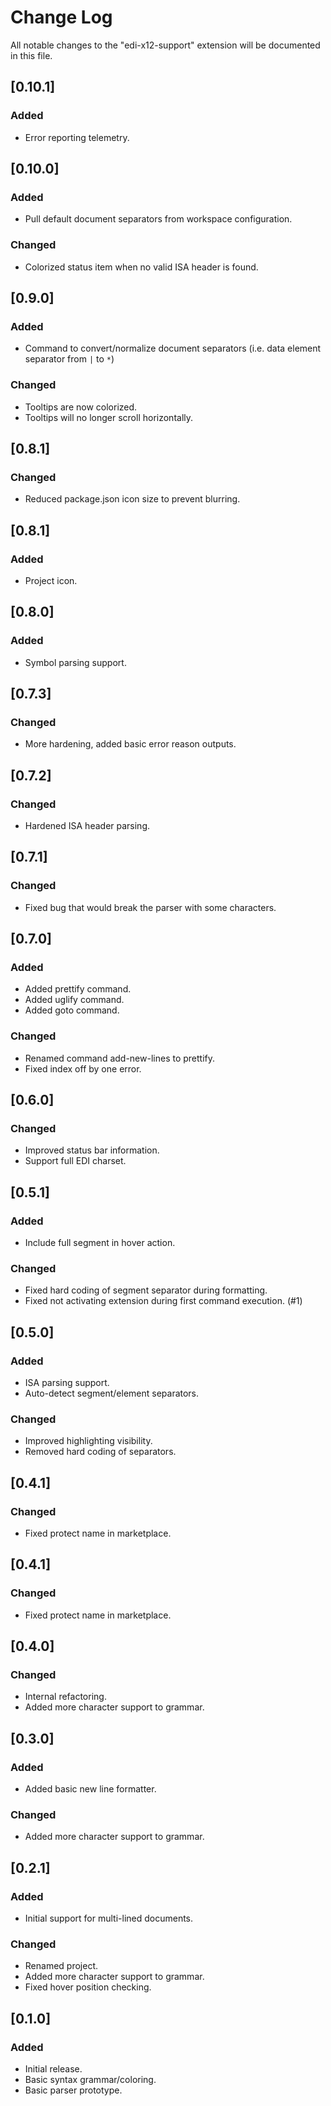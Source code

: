# Change Log

All notable changes to the "edi-x12-support" extension will be documented in this file.

## [0.10.1]
### Added
- Error reporting telemetry.

## [0.10.0]
### Added
- Pull default document separators from workspace configuration.
### Changed
- Colorized status item when no valid ISA header is found.

## [0.9.0]
### Added
- Command to convert/normalize document separators (i.e. data element separator from `|` to `*`)  
### Changed
- Tooltips are now colorized.
- Tooltips will no longer scroll horizontally.

## [0.8.1]
### Changed
- Reduced package.json icon size to prevent blurring.

## [0.8.1]
### Added
- Project icon.

## [0.8.0]
### Added
- Symbol parsing support.

## [0.7.3]
### Changed
- More hardening, added basic error reason outputs.

## [0.7.2]
### Changed
- Hardened ISA header parsing.

## [0.7.1]
### Changed
- Fixed bug that would break the parser with some characters.

## [0.7.0]
### Added
- Added prettify command.
- Added uglify command.
- Added goto command.
### Changed
- Renamed command add-new-lines to prettify.
- Fixed index off by one error.

## [0.6.0]
### Changed
- Improved status bar information.
- Support full EDI charset.

## [0.5.1]
### Added
- Include full segment in hover action.
### Changed
- Fixed hard coding of segment separator during formatting.
- Fixed not activating extension during first command execution. (#1)

## [0.5.0]
### Added
- ISA parsing support.
- Auto-detect segment/element separators.

### Changed
- Improved highlighting visibility.
- Removed hard coding of separators.

## [0.4.1]
### Changed
- Fixed protect name in marketplace.

## [0.4.1]
### Changed
- Fixed protect name in marketplace.

## [0.4.0]
### Changed
- Internal refactoring.
- Added more character support to grammar.

## [0.3.0]
### Added
- Added basic new line formatter.
### Changed
- Added more character support to grammar.

## [0.2.1]
### Added
- Initial support for multi-lined documents.
### Changed
- Renamed project.
- Added more character support to grammar.
- Fixed hover position checking.

## [0.1.0]
### Added
- Initial release.
- Basic syntax grammar/coloring.
- Basic parser prototype.
